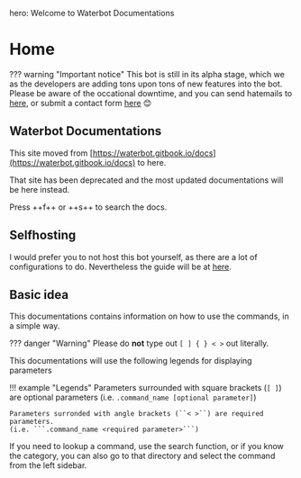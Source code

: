 hero: Welcome to Waterbot Documentations

# Home
??? warning "Important notice"
    This bot is still in its alpha stage, which we as the developers are adding tons upon tons
    of new features into the bot. Please be aware of the occational downtime, and you can send
    hatemails to [here](mailto:waterbotmail@protonmail.com), or submit a contact form 
    [here](https://waterbotdev.github.io/contact.html) :blush:
    
## Waterbot Documentations
This site moved from [https://waterbot.gitbook.io/docs](https://waterbot.gitbook.io/docs) to here.

That site has been deprecated and the most updated documentations will be here instead.

Press ++f++ or ++s++ to search the docs.
## Selfhosting
I would prefer you to not host this bot yourself, as there are a lot
of configurations to do. Nevertheless the guide will be at [here](guides/selfhosting.md).

## Basic idea

This documentations contains information on how to use the commands, in a simple way.

??? danger "Warning"
    Please do **not** type out ``[ ] { } < >`` out literally.

This documentations will use the following legends for displaying parameters

!!! example "Legends"
    Parameters surrounded with square brackets (``[ ]``) are optional parameters 
    (i.e. ```.command_name [optional parameter]```)
    
    Parameters surronded with angle brackets (``< >``) are required parameters.
    (i.e. ```.command_name <required parameter>```)
    
If you need to lookup a command, use the search function, or if you know the category, you can also
go to that directory and select the command from the left sidebar.
